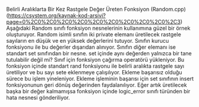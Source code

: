 Belirli Aralıklarta Bir Kez Rastgele Değer Üreten Fonksiyon (Random.cpp) 
(https://csystem.org/kaynak-kod-arsivi?page=0%2C0%2C0%2C0%2C0%2C0%2C0%2C0%2C0%2C0%2C3)
Aşağıdaki Random sınıfı fonksiyon nesnelerinin kullanımına güzel bir örnek oluşturuyor. 
Random isimli sınıfın iki private elemanı üretilecek rastgele sayıların en düşük ve en yüksek değerlerini tutuyor.
Sınıfın kurucu fonksiyonu ile bu değerler dışarıdan alınıyor. Sınıfın diğer elemanı ise standart set sınıfından bir nesne. 
set içinde aynı değerden yalnızca bir tane tutulabilir değil mi? Sınıf için fonksiyon çağırma operatörü yükleniyor. 
Bu fonksiyon içinde standart rand fonksiyonu ile belirli aralıkta rastgele sayı üretiliyor ve bu sayı sete eklenmeye çalışılıyor. Ekleme başarısız olduğu sürece bu işlem yineleniyor. 
Ekleme işleminin başarısı için set sınıfının insert fonksiyonunun geri dönüş değerinden faydalanılıyor.
Eğer artık üretilecek başka bir değer kalmamışsa fonksiyon içinde logic_error sınıfı türünden bir hata nesnesi gönderiliyor.
